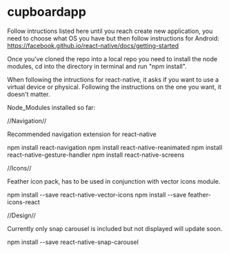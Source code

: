 # cupboardapp

Follow intructions listed here until you reach create new application, you need to choose what OS you have but then follow instructions for Android: 
  https://facebook.github.io/react-native/docs/getting-started
 
Once you've cloned the repo into a local repo you need to install the node modules, 
cd into the directory in terminal and run "npm install".

When following the intructions for react-native, it asks if you want to use a virtual device or physical. 
Following the instructions on the one you want, it doesn't matter.

Node_Modules installed so far:

//Navigation//

Recommended navigation extension for react-native

npm install react-navigation 
npm install react-native-reanimated
npm install react-native-gesture-handler
npm install react-native-screens

//Icons//

Feather icon pack, has to be used in conjunction with vector icons module.

npm install --save react-native-vector-icons
npm install --save feather-icons-react

//Design//

Currently only snap carousel is included but not displayed will update soon.

npm install --save react-native-snap-carousel









 
